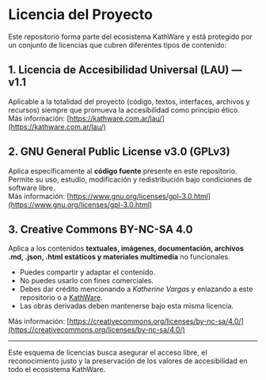 # Licencia del Proyecto

Este repositorio forma parte del ecosistema KathWare y está protegido por un conjunto de licencias que cubren diferentes tipos de contenido:

## 1. Licencia de Accesibilidad Universal (LAU) — v1.1

Aplicable a la totalidad del proyecto (código, textos, interfaces, archivos y recursos) siempre que promueva la accesibilidad como principio ético.  
Más información: [https://kathware.com.ar/lau/](https://kathware.com.ar/lau/)

## 2. GNU General Public License v3.0 (GPLv3)

Aplica específicamente al **código fuente** presente en este repositorio.  
Permite su uso, estudio, modificación y redistribución bajo condiciones de software libre.  
Más información: [https://www.gnu.org/licenses/gpl-3.0.html](https://www.gnu.org/licenses/gpl-3.0.html)

## 3. Creative Commons BY-NC-SA 4.0

Aplica a los contenidos **textuales, imágenes, documentación, archivos .md, .json, .html estáticos y materiales multimedia** no funcionales.

- Puedes compartir y adaptar el contenido.
- No puedes usarlo con fines comerciales.
- Debes dar crédito mencionando a *Katherine Vargas* y enlazando a este repositorio o a [KathWare](https://kathware.com.ar).
- Las obras derivadas deben mantenerse bajo esta misma licencia.

Más información: [https://creativecommons.org/licenses/by-nc-sa/4.0/](https://creativecommons.org/licenses/by-nc-sa/4.0/)

---

Este esquema de licencias busca asegurar el acceso libre, el reconocimiento justo y la preservación de los valores de accesibilidad en todo el ecosistema KathWare.
